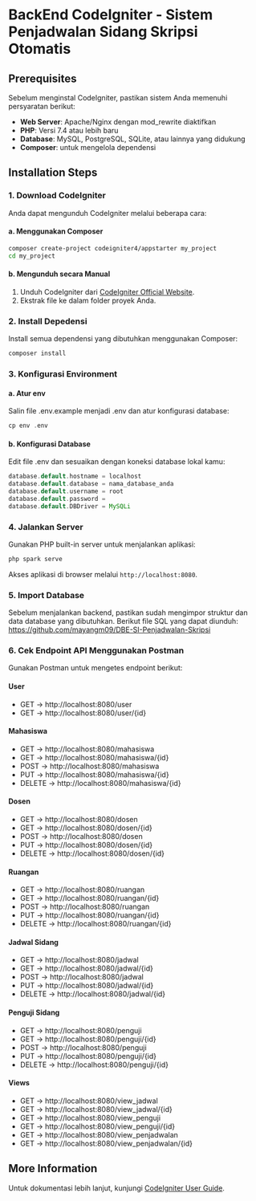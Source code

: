 # BackEnd CodeIgniter - Sistem Penjadwalan Sidang Skripsi Otomatis

## Prerequisites
Sebelum menginstal CodeIgniter, pastikan sistem Anda memenuhi persyaratan berikut:

- **Web Server**: Apache/Nginx dengan mod_rewrite diaktifkan
- **PHP**: Versi 7.4 atau lebih baru
- **Database**: MySQL, PostgreSQL, SQLite, atau lainnya yang didukung
- **Composer**: untuk mengelola dependensi

## Installation Steps

### 1. Download CodeIgniter

Anda dapat mengunduh CodeIgniter melalui beberapa cara:

#### a. Menggunakan Composer
```bash
composer create-project codeigniter4/appstarter my_project
cd my_project
```

#### b. Mengunduh secara Manual
1. Unduh CodeIgniter dari [CodeIgniter Official Website](https://codeigniter.com/download).
2. Ekstrak file ke dalam folder proyek Anda.

### 2. Install Depedensi
Install semua dependensi yang dibutuhkan menggunakan Composer:
```php
composer install
```

### 3. Konfigurasi Environment

#### a. Atur env
Salin file .env.example menjadi .env dan atur konfigurasi database:
```php
cp env .env
```

#### b. Konfigurasi Database
Edit file .env dan sesuaikan dengan koneksi database lokal kamu:
```php
database.default.hostname = localhost
database.default.database = nama_database_anda
database.default.username = root
database.default.password =
database.default.DBDriver = MySQLi
```

### 4. Jalankan Server
Gunakan PHP built-in server untuk menjalankan aplikasi:
```bash
php spark serve
```
Akses aplikasi di browser melalui `http://localhost:8080`.

### 5. Import Database
Sebelum menjalankan backend, pastikan sudah mengimpor struktur dan data database yang dibutuhkan. Berikut file SQL yang dapat diunduh:
https://github.com/mayangm09/DBE-SI-Penjadwalan-Skripsi

### 6. Cek Endpoint API Menggunakan Postman
Gunakan Postman untuk mengetes endpoint berikut:

#### User
- GET → http://localhost:8080/user
- GET → http://localhost:8080/user/{id}

#### Mahasiswa
- GET → http://localhost:8080/mahasiswa
- GET → http://localhost:8080/mahasiswa/{id}
- POST → http://localhost:8080/mahasiswa
- PUT → http://localhost:8080/mahasiswa/{id}
- DELETE → http://localhost:8080/mahasiswa/{id}

#### Dosen
- GET → http://localhost:8080/dosen
- GET → http://localhost:8080/dosen/{id}
- POST → http://localhost:8080/dosen
- PUT → http://localhost:8080/dosen/{id}
- DELETE → http://localhost:8080/dosen/{id}

#### Ruangan
- GET → http://localhost:8080/ruangan
- GET → http://localhost:8080/ruangan/{id}
- POST → http://localhost:8080/ruangan
- PUT → http://localhost:8080/ruangan/{id}
- DELETE → http://localhost:8080/ruangan/{id}

#### Jadwal Sidang
- GET → http://localhost:8080/jadwal
- GET → http://localhost:8080/jadwal/{id}
- POST → http://localhost:8080/jadwal
- PUT → http://localhost:8080/jadwal/{id}
- DELETE → http://localhost:8080/jadwal/{id}

#### Penguji Sidang
- GET → http://localhost:8080/penguji
- GET → http://localhost:8080/penguji/{id}
- POST → http://localhost:8080/penguji
- PUT → http://localhost:8080/penguji/{id}
- DELETE → http://localhost:8080/penguji/{id}

#### Views
- GET → http://localhost:8080/view_jadwal
- GET → http://localhost:8080/view_jadwal/{id}
- GET → http://localhost:8080/view_penguji
- GET → http://localhost:8080/view_penguji/{id}
- GET → http://localhost:8080/view_penjadwalan
- GET → http://localhost:8080/view_penjadwalan/{id}

## More Information
Untuk dokumentasi lebih lanjut, kunjungi [CodeIgniter User Guide](https://codeigniter.com/user_guide/).

